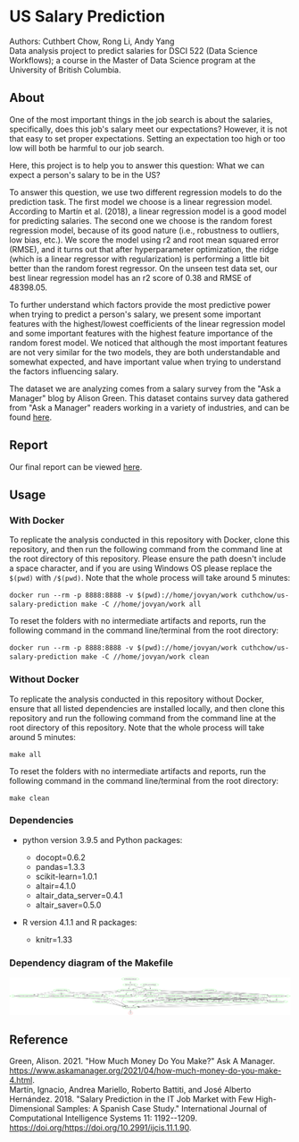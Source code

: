 # US Salary Prediction

Authors: Cuthbert Chow, Rong Li, Andy Yang\
Data analysis project to predict salaries for DSCI 522 (Data Science Workflows); a course in the Master of Data Science program at the University of British Columbia.

## About

One of the most important things in the job search is about the salaries, specifically, does this job's salary meet our expectations? However, it is not that easy to set proper expectations. Setting an expectation too high or too low will both be harmful to our job search.

Here, this project is to help you to answer this question: What we can expect a person's salary to be in the US?

To answer this question, we use two different regression models to do the prediction task. The first model we choose is a linear regression model. According to Martín et al. (2018), a linear regression model is a good model for predicting salaries. The second one we choose is the random forest regression model, because of its good nature (i.e., robustness to outliers, low bias, etc.). We score the model using r2 and root mean squared error (RMSE), and it turns out that after hyperparameter optimization, the ridge (which is a linear regressor with regularization) is performing a little bit better than the random forest regressor. On the unseen test data set, our best linear regression model has an r2 score of 0.38 and RMSE of 48398.05.

To further understand which factors provide the most predictive power when trying to predict a person's salary, we present some important features with the highest/lowest coefficients of the linear regression model and some important features with the highest feature importance of the random forest model. We noticed that although the most important features are not very similar for the two models, they are both understandable and somewhat expected, and have important value when trying to understand the factors influencing salary.

The dataset we are analyzing comes from a salary survey from the "Ask a Manager" blog by Alison Green. This dataset contains survey data gathered from "Ask a Manager" readers working in a variety of industries, and can be found [here](https://raw.githubusercontent.com/rfordatascience/tidytuesday/master/data/2021/2021-05-18/survey.csv).

## Report

<!--- I don't think we need this part: We first did some exploratory data analysis (a complete EDA file can be found [here](https://github.com/UBC-MDS/US-Salary-Prediction/blob/main/results/EDA.ipynb)). We noticed that most of the columns are text columns and there are lots of unique values. Therefore, we dropped some columns in our analysis and did column transformation, and we use Ridge to create a model with a 0.38 R2 score. --->

Our final report can be viewed [here](https://htmlpreview.github.io/?https://github.com/UBC-MDS/US-Salary-Prediction/blob/main/doc/final_report.html).

## Usage

### With Docker

To replicate the analysis conducted in this repository with Docker, clone this repository, and then run the following command from the command line at the root directory of this repository. Please ensure the path doesn't include a space character, and if you are using Windows OS please replace the `$(pwd)` with `/$(pwd)`. Note that the whole process will take around 5 minutes:

    docker run --rm -p 8888:8888 -v $(pwd)://home/jovyan/work cuthchow/us-salary-prediction make -C //home/jovyan/work all

To reset the folders with no intermediate artifacts and reports, run the following command in the command line/terminal from the root directory:

    docker run --rm -p 8888:8888 -v $(pwd)://home/jovyan/work cuthchow/us-salary-prediction make -C //home/jovyan/work clean

### Without Docker

To replicate the analysis conducted in this repository without Docker, ensure that all listed dependencies are installed locally, and then clone this repository and run the following command from the command line at the root directory of this repository. Note that the whole process will take around 5 minutes:

    make all

To reset the folders with no intermediate artifacts and reports, run the following command in the command line/terminal from the root directory:

    make clean

### Dependencies

-   python version 3.9.5 and Python packages:

    -   docopt=0.6.2
    -   pandas=1.3.3
    -   scikit-learn=1.0.1
    -   altair=4.1.0
    -   altair_data_server=0.4.1
    -   altair_saver=0.5.0

-   R version 4.1.1 and R packages:

    -   knitr=1.33

### Dependency diagram of the Makefile

![](Makefile.png)

## Reference

Green, Alison. 2021. "How Much Money Do You Make?" Ask A Manager. <https://www.askamanager.org/2021/04/how-much-money-do-you-make-4.html>.\
Martín, Ignacio, Andrea Mariello, Roberto Battiti, and José Alberto Hernández. 2018. "Salary Prediction in the IT Job Market with Few High-Dimensional Samples: A Spanish Case Study." International Journal of Computational Intelligence Systems 11: 1192--1209. <https://doi.org/https://doi.org/10.2991/ijcis.11.1.90>.
